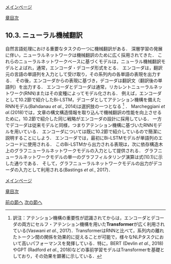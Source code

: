 [メインページ](../../index.markdown)

[章目次](./chap10.md)
## 10.3. ニューラル機械翻訳

自然言語処理における重要なタスクの一つに機械翻訳がある． 深層学習の発展に伴い，ニューラルネットワークは機械翻訳のために広く採用されてきた． これらのニューラルネットワークベースに基づくモデルは，ニューラル機械翻訳モデルとよばれ，通常，エンコーダ・デコーダ形式をとる． エンコーダは，翻訳元の言語の単語列を入力として受け取り，その系列内の各単語の表現を出力する． その後，エンコーダからの表現に基づき，デコーダは翻訳文（翻訳後の単語列）を出力する． エンコーダとデコーダは通常，リカレントニューラルネットワーク(RNN)またはその変種によってモデル化される． 例えば，エンコーダとして10.2節で紹介したBi-LSTM，デコーダとしてアテンション機構を備えたRNNモデル(Bahdanau *et al*., 2014)は選択肢の一つとなる
[^3]
． Marcheggiani *et al*.(2018)では，文章の構文構造情報を取り込んで機械翻訳の性能を向上させるために，10.2節で紹介した同じ戦略がエンコーダの設計に採用している． 一方でデコーダは従来モデルと同様，つまりアテンション機構に基づいたRNNモデルを用いている． エンコーダについては既に10.2節で紹介しているので簡潔に説明することにしよう． エンコーダでは，最初にBi-LSTMモデルが単語列のエンコードに使用される． このBi-LSTMから出力される表現は，次に依存構造木上のグラフニューラルネットワークモデルの入力として提供される． グラフニューラルネットワークモデルの単一のグラフフィルタリング演算は式(10.1)に示した通りである． そして，グラフニューラルネットワークモデルの出力がデコーダの入力として利用される(Bastings *et al*., 2017)．


[メインページ](../../index.markdown)

[章目次](./chap10.md)

[前の節へ](./subsection_02.md) [次の節へ](./subsection_04.md)

[^3]: 訳注：アテンション機構の重要性が認識されてからは，エンコーダとデコーダの両方にセルフ・アテンション機構を用いた**Transformer**が広く利用されている(Vaswani *et al*., 2017)．TransformerはRNNと比べて，系列内の離れたトークン間の関係を効果的に捉えることが可能で，様々なNLPタスクにおいて高いパフォーマンスを発揮している．特に，BERT (Devlin *et al*., 2018)やGPT (Radford *et al*., 2018)などの事前学習モデルはTransformerを基礎としており，その効果を顕著に示している．

